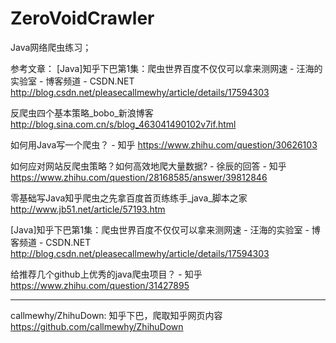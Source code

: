 # ZeroVoidCrawler

Java网络爬虫练习；

参考文章：
[Java]知乎下巴第1集：爬虫世界百度不仅仅可以拿来测网速 - 汪海的实验室 - 博客频道 - CSDN.NET  http://blog.csdn.net/pleasecallmewhy/article/details/17594303

反爬虫四个基本策略_bobo_新浪博客  http://blog.sina.com.cn/s/blog_463041490102v7if.html

如何用Java写一个爬虫？ - 知乎  https://www.zhihu.com/question/30626103

如何应对网站反爬虫策略？如何高效地爬大量数据? - 徐辰的回答 - 知乎  https://www.zhihu.com/question/28168585/answer/39812846

零基础写Java知乎爬虫之先拿百度首页练练手_java_脚本之家  http://www.jb51.net/article/57193.htm

[Java]知乎下巴第1集：爬虫世界百度不仅仅可以拿来测网速 - 汪海的实验室 - 博客频道 - CSDN.NET  http://blog.csdn.net/pleasecallmewhy/article/details/17594303

给推荐几个github上优秀的java爬虫项目？ - 知乎  https://www.zhihu.com/question/31427895

----

callmewhy/ZhihuDown: 知乎下巴，爬取知乎网页内容  https://github.com/callmewhy/ZhihuDown

